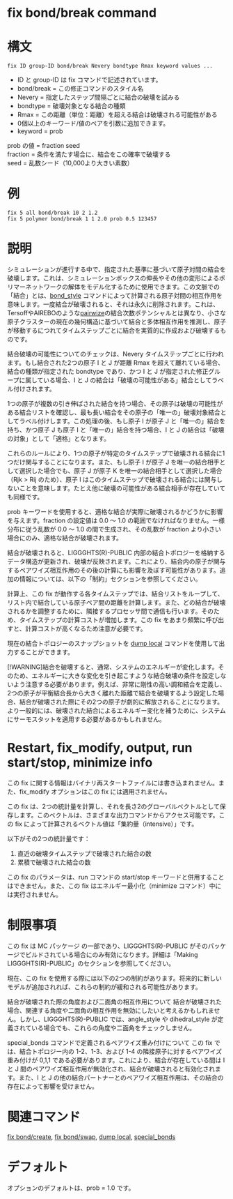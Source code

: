 # fix bond/break command

# 構文
```
fix ID group-ID bond/break Nevery bondtype Rmax keyword values ...
```
- ID と group-ID は fix コマンドで記述されています。
- bond/break = この修正コマンドのスタイル名
- Nevery = 指定したステップ間隔ごとに結合の破壊を試みる
- bondtype = 破壊対象となる結合の種類
- Rmax = この距離（単位：距離）を超える結合は破壊される可能性がある
- 0個以上のキーワード/値のペアを引数に追加できます。
- keyword = prob

prob の値 = fraction seed  
fraction = 条件を満たす場合に、結合をこの確率で破壊する  
seed = 乱数シード（10,000より大きい素数）

# 例
```
fix 5 all bond/break 10 2 1.2
fix 5 polymer bond/break 1 1 2.0 prob 0.5 123457
```

# 説明
シミュレーションが進行する中で、指定された基準に基づいて原子対間の結合を破壊します。これは、シミュレーションボックスの伸長やその他の変形によるポリマーネットワークの解体をモデル化するために使用できます。この文脈での「結合」とは、[bond_style]() コマンドによって計算される原子対間の相互作用を意味します。一度結合が破壊されると、それは永久に削除されます。これは、TersoffやAIREBOのような[pairwize]()の結合次数ポテンシャルとは異なり、小さな原子クラスターの現在の幾何構造に基づいて結合と多体相互作用を推測し、原子が移動するにつれてタイムステップごとに結合を実質的に作成および破壊するものです。

結合破壊の可能性についてのチェックは、Nevery タイムステップごとに行われます。もし結合された2つの原子 I と J が距離 Rmax を超えて離れている場合、結合の種類が指定された bondtype であり、かつ I と J が指定された修正グループに属している場合、I と J の結合は「破壊の可能性がある」結合としてラベル付けされます。

1つの原子が複数の引き伸ばされた結合を持つ場合、その原子は破壊の可能性がある結合リストを確認し、最も長い結合をその原子の「唯一の」破壊対象結合としてラベル付けします。この処理の後、もし原子 I が原子 J と「唯一の」結合を持ち、かつ原子 J も原子 I と「唯一の」結合を持つ場合、I と J の結合は「破壊の対象」として「適格」となります。

これらのルールにより、1つの原子が特定のタイムステップで破壊される結合に1つだけ関与することになります。また、もし原子 I が原子 J を唯一の結合相手として選択した場合でも、原子 J が原子 K を唯一の結合相手として選択した場合（Rjk > Rij のため）、原子 I はこのタイムステップで破壊される結合には関与しないことを意味します。たとえ他に破壊の可能性がある結合相手が存在していても同様です。

prob キーワードを使用すると、適格な結合が実際に破壊されるかどうかに影響を与えます。fraction の設定値は 0.0 ～ 1.0 の範囲でなければなりません。一様分布に従う乱数が 0.0 ～ 1.0 の間で生成され、その乱数が fraction より小さい場合にのみ、適格な結合が破壊されます。

結合が破壊されると、LIGGGHTS(R)-PUBLIC 内部の結合トポロジーを格納するデータ構造が更新され、破壊が反映されます。これにより、結合内の原子が関与するペアワイズ相互作用のその後の計算にも影響を及ぼす可能性があります。追加の情報については、以下の「制約」セクションを参照してください。

計算上、この fix が動作する各タイムステップでは、結合リストをループして、リスト内で結合している原子ペア間の距離を計算します。また、どの結合が破壊されるかを調整するために、隣接するプロセッサ間で通信も行います。そのため、タイムステップの計算コストが増加します。この fix をあまり頻繁に呼び出すと、計算コストが高くなるため注意が必要です。

現在の結合トポロジーのスナップショットを [dump local]() コマンドを使用して出力することができます。

[!WARNING]結合を破壊すると、通常、システムのエネルギーが変化します。そのため、エネルギーに大きな変化を引き起こすような結合破壊の条件を設定しないよう注意する必要があります。例えば、非常に剛性の高い調和結合を定義し、2つの原子が平衡結合長から大きく離れた距離で結合を破壊するよう設定した場合、結合が破壊された際にその2つの原子が劇的に解放されることになります。より一般的には、破壊された結合によるエネルギー変化を補うために、システムにサーモスタットを適用する必要があるかもしれません。

# Restart, fix_modify, output, run start/stop, minimize info
この fix に関する情報はバイナリ再スタートファイルには書き込まれません。また、fix_modify オプションはこの fix には適用されません。

この fix は、2つの統計量を計算し、それを長さ2のグローバルベクトルとして保存します。このベクトルは、さまざまな出力コマンドからアクセス可能です。この fix によって計算されるベクトル値は「集約量（intensive）」です。

以下がその2つの統計量です：

1. 直近の破壊タイムステップで破壊された結合の数
1. 累積で破壊された結合の数

この fix のパラメータは、run コマンドの start/stop キーワードと併用することはできません。また、この fix はエネルギー最小化（minimize コマンド）中には実行されません。

# 制限事項
この fix は MC パッケージ の一部であり、LIGGGHTS(R)-PUBLIC がそのパッケージでビルドされている場合にのみ有効になります。詳細は「Making LIGGGHTS(R)-PUBLIC」のセクションを参照してください。

現在、この fix を使用する際には以下の2つの制約があります。将来的に新しいモデルが追加されれば、これらの制約が緩和される可能性があります。

結合が破壊された際の角度および二面角の相互作用について
結合が破壊された場合、関連する角度や二面角の相互作用を無効にしたいと考えるかもしれません。しかし、LIGGGHTS(R)-PUBLIC では、angle_style や dihedral_style が定義されている場合でも、これらの角度や二面角をチェックしません。

special_bonds コマンドで定義されるペアワイズ重み付けについて
この fix では、結合トポロジー内の 1-2、1-3、および 1-4 の隣接原子に対するペアワイズ重み付けが 0,1,1 である必要があります。これにより、結合が存在している間は I と J 間のペアワイズ相互作用が無効化され、結合が破壊されると有効化されます。また、I と J の他の結合パートナーとのペアワイズ相互作用は、その結合の存在によって影響を受けません。

# 関連コマンド
[fix bond/create](), [fix bond/swap](), [dump local](), [special_bonds]()

# デフォルト
オプションのデフォルトは、prob = 1.0 です。